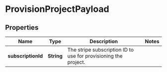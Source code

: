 

# ProvisionProjectPayload


## Properties

Name | Type | Description | Notes
------------ | ------------- | ------------- | -------------
**subscriptionId** | **String** | The stripe subscription ID to use for provisioning the project. | 



